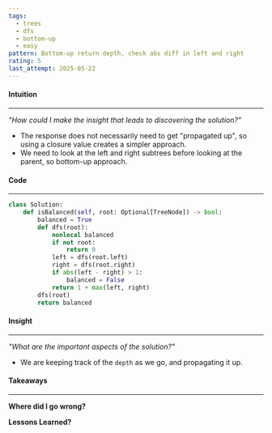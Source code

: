 ```yaml
---
tags:
  - trees
  - dfs
  - bottom-up
  - easy
pattern: Bottom-up return depth, check abs diff in left and right
rating: 5
last_attempt: 2025-05-22
---
```

#### Intuition
---
_"How could I make the insight that leads to discovering the solution?"_
- The response does not necessarily need to get "propagated up", so using a closure value creates a simpler approach.
- We need to look at the left and right subtrees before looking at the parent, so bottom-up approach.

#### Code
---

```python
class Solution:
    def isBalanced(self, root: Optional[TreeNode]) -> bool:
        balanced = True
        def dfs(root):
            nonlocal balanced
            if not root: 
	            return 0
            left = dfs(root.left)
            right = dfs(root.right)
            if abs(left - right) > 1: 
                balanced = False
            return 1 + max(left, right)
        dfs(root)
        return balanced
```

#### Insight  
---
_"What are the important aspects of the solution?"_
- We are keeping track of the `depth` as we go, and propagating it up.

#### Takeaways
---
**Where did I go wrong?**

**Lessons Learned?**